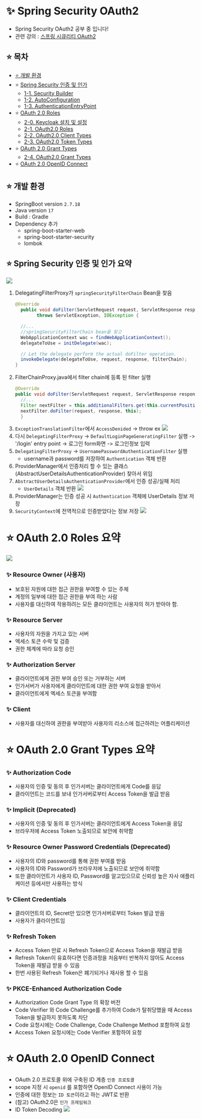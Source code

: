 # ✨ Spring Security OAuth2
- Spring Security OAuth2 공부 중 입니다!
- 관련 강의 : [스프링 시큐리티 OAuth2](https://inf.run/o6Xn)

## ⭐ 목차
- [⭐ 개발 환경](#-개발-환경)
- ⭐ [Spring Security 인증 및 인가](#-spring-security-인증-및-인가-요약)
  - [1-1. Security Builder](/docs/1-1.Security%20Builder.md)
  - [1-2. AutoConfiguration](/docs/1-2.AutoConfiguration.md)
  - [1-3. AuthenticationEntryPoint](/docs/1-3.AuthenticationEntryPoint.md)
- ⭐ [OAuth 2.0 Roles](#-oauth-20-roles-요약)
  - [2-0. Keycloak 설치 및 설정](/docs/2-0.Keycloak%20설치%20및%20설정.md)
  - [2-1. OAuth2.0 Roles](/docs/2-1.OAuth2.0%20Roles.md)
  - [2-2. OAuth2.0 Client Types](/docs/2-2.OAuth2.0%20Client%20Types.md)
  - [2-3. OAuth2.0 Token Types](/docs/2-3.OAuth2.0%20Token%20Types.md)
- ⭐ [OAuth 2.0 Grant Types](#-oauth-20-grant-types-요약)
  - [2-4. OAuth2.0 Grant Types](/docs/2-4.OAuth2.0%20Grant%20Types.md)
- ⭐ [OAuth 2.0 OpenID Connect](#-oauth-20-openid-connect)


## ⭐ 개발 환경
- SpringBoot version `2.7.18`
- Java version `17`
- Build : Gradle
- Dependency 추가
  - spring-boot-starter-web 
  - spring-boot-starter-security
  - lombok

## ⭐ Spring Security 인증 및 인가 요약
![](/images/security_summary.png)
1. DelegatingFilterProxy가 `springSecurityFilterChain` Bean을 찾음
    ```java
    @Override
	  public void doFilter(ServletRequest request, ServletResponse response, FilterChain filterChain)
			throws ServletException, IOException {

      //...
      //springSecurityFilterChain bean을 찾고
      WebApplicationContext wac = findWebApplicationContext();
      delegateToUse = initDelegate(wac);

      // Let the delegate perform the actual doFilter operation.
      invokeDelegate(delegateToUse, request, response, filterChain);
	}
    ```
2. FilterChainProxy.java에서 filter chain에 등록 된 filter 실행
    ```java
    @Override
    public void doFilter(ServletRequest request, ServletResponse response) throws IOException, ServletException {
      //...
      Filter nextFilter = this.additionalFilters.get(this.currentPosition - 1);
      nextFilter.doFilter(request, response, this);
      }
    ```
3. `ExceptionTranslationFilter`에서 `AccessDenided` -> throw ex
  ![](/images/anonymousUser.png)
4. 다시 `DelegatingFilterProxy` -> `DefaultLoginPageGeneratingFilter` 실행 -> '/login' entry point -> 로그인 form화면 -> 로그인정보 입력
5. `DelegatingFilterProxy` -> `UsernamePasswordAuthenticationFilter` 실행
   - username과 password를 저장하여 `Authentication` 객체 반환
6. ProviderManager에서 인증처리 할 수 있는 클래스(AbstractUserDetailsAuthenticationProvider) 찾아서 위임 
7. `AbstractUserDetailsAuthenticationProvider`에서 인증 성공/실패 처리
   - `UserDetails` 객체 반환
     ![](/images/loaduser.png)
8. ProviderManager는 인증 성공 시 `Authentication` 객체에 UserDetails 정보 저장 
9. `SecurityContext`에 전역적으로 인증받았다는 정보 저장
  ![](/images/securitycontext.png)

# ⭐ OAuth 2.0 Roles 요약
![](images/oauth_roles.JPG)

### ✨ Resource Owner (사용자)
- 보호된 자원에 대한 접근 권한을 부여할 수 있는 주체
- 계정의 일부에 대한 접근 권한을 부여 하는 사람
- 사용자를 대신하여 작용하려는 모든 클라이언트는 사용자의 허가 받아야 함.

### ✨ Resource Server
- 사용자의 자원을 가지고 있는 서버
- 엑세스 토큰 수락 및 검증
- 권한 체계에 따라 요청 승인

### ✨ Authorization Server
- 클라이언트에게 권한 부여 승인 또는 거부하는 서버
- 인가서버가 사용자에게 클라이언트에 대한 권한 부여 요청을 받아서
- 클라이언트에게 엑세스 토큰을 부여함

### ✨ Client
- 사용자를 대신하여 권한을 부여받아 사용자의 리소스에 접근하려는 어플리케이션

# ⭐ OAuth 2.0 Grant Types 요약

### ✨ Authorization Code
- 사용자의 인증 및 동의 후 인가서버는 클라이언트에게 Code를 응답
- 클라이언트는 코드를 보내 인가서버로부터 Access Token을 발급 받음

### ✨ Implicit (Deprecated)
- 사용자의 인증 및 동의 후 인가서버는 클라이언트에게 Access Token을 응답
- 브라우저에 Access Token 노출되므로 보안에 취약함

### ✨ Resource Owner Password Credentials (Deprecated)
- 사용자의 ID와 password를 통해 권한 부여를 받음 
- 사용자의 ID와 Password가 브라우저에 노출되므로 보안에 취약함
- 또한 클라이언트가 사용자 ID, Password를 알고있으므로 신뢰성 높은 자사 애플리케이션 등에서만 사용하는 방식

### ✨ Client Credentials
- 클라이언트의 ID, Secret만 있으면 인가서버로부터 Token 발급 받음
- 사용자가 클라이언트임

### ✨ Refresh Token
- Access Token 만료 시 Refresh Token으로 Access Token을 재발급 받음
- Refresh Token이 유효하다면 인증과정을 처음부터 반복하지 않아도 Access Token을 재발급 받을 수 있음
- 한번 사용된 Refresh Token은 폐기되거나 재사용 할 수 있음

### ✨ PKCE-Enhanced Authorization Code
- Authorization Code Grant Type 의 확장 버전
- Code Verifier 와 Code Challenge를 추가하여 Code가 탈취당했을 때 Access Token을 발급하지 못하도록 차단
- Code 요청시에는 Code Challenge, Code Challenge Method 포함하여 요청
- Access Token 요청시에는 Code Verifier 포함하여 요청

# ⭐ OAuth 2.0 OpenID Connect
- OAuth 2.0 프로토콜 위에 구축된 ID 계층 `인증 프로토콜`
- scope 지정 시 `openid` 를 포함하면 OpenID Connect 사용이 가능
- 인증에 대한 정보는 `ID 토큰`이라고 하는 JWT로 반환
- (참고) OAuth2.0은 `인가 프레임워크`
- ID Token Decoding
  ![](images/openid_decode.png)